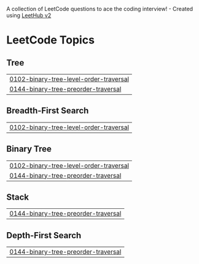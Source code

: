 A collection of LeetCode questions to ace the coding interview! - Created using [LeetHub v2](https://github.com/arunbhardwaj/LeetHub-2.0)
<!---LeetCode Topics Start-->
# LeetCode Topics
## Tree
|  |
| ------- |
| [0102-binary-tree-level-order-traversal](https://github.com/abhishek3256/leetcode/tree/master/0102-binary-tree-level-order-traversal) |
| [0144-binary-tree-preorder-traversal](https://github.com/abhishek3256/leetcode/tree/master/0144-binary-tree-preorder-traversal) |
## Breadth-First Search
|  |
| ------- |
| [0102-binary-tree-level-order-traversal](https://github.com/abhishek3256/leetcode/tree/master/0102-binary-tree-level-order-traversal) |
## Binary Tree
|  |
| ------- |
| [0102-binary-tree-level-order-traversal](https://github.com/abhishek3256/leetcode/tree/master/0102-binary-tree-level-order-traversal) |
| [0144-binary-tree-preorder-traversal](https://github.com/abhishek3256/leetcode/tree/master/0144-binary-tree-preorder-traversal) |
## Stack
|  |
| ------- |
| [0144-binary-tree-preorder-traversal](https://github.com/abhishek3256/leetcode/tree/master/0144-binary-tree-preorder-traversal) |
## Depth-First Search
|  |
| ------- |
| [0144-binary-tree-preorder-traversal](https://github.com/abhishek3256/leetcode/tree/master/0144-binary-tree-preorder-traversal) |
<!---LeetCode Topics End-->